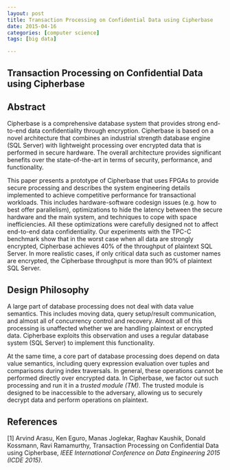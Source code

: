 ```yaml
---
layout: post
title: Transaction Processing on Confidential Data using Cipherbase
date: 2015-04-16
categories: [computer science]
tags: [big data]

---
```


## Transaction Processing on Confidential Data using Cipherbase

## Abstract

Cipherbase is a comprehensive database system that
provides strong end-to-end data confidentiality through encryption.
Cipherbase is based on a novel architecture that combines an
industrial strength database engine (SQL Server) with lightweight
processing over encrypted data that is performed in secure
hardware. The overall architecture provides significant benefits
over the state-of-the-art in terms of security, performance, and
functionality.


This paper presents a prototype of Cipherbase that uses
FPGAs to provide secure processing and describes the system engineering
details implemented to achieve competitive performance
for transactional workloads. This includes hardware-software codesign
issues (e.g. how to best offer parallelism), optimizations
to hide the latency between the secure hardware and the main
system, and techniques to cope with space inefficiencies. All these
optimizations were carefully designed not to affect end-to-end
data confidentiality. Our experiments with the TPC-C benchmark
show that in the worst case when all data are strongly encrypted,
Cipherbase achieves 40% of the throughput of plaintext SQL
Server. In more realistic cases, if only critical data such as
customer names are encrypted, the Cipherbase throughput is
more than 90% of plaintext SQL Server.


## Design Philosophy

A large part of database processing does not deal with data
value semantics. This includes moving data, query setup/result
communication, and almost all of concurrency control and
recovery. Almost all of this processing is unaffected whether
we are handling plaintext or encrypted data. Cipherbase exploits
this observation and uses a regular database system (SQL
Server) to implement this functionality.


At the same time, a core part of database processing does
depend on data value semantics, including query expression
evaluation over tuples and comparisons during index traversals.
In general, these operations cannot be performed directly over
encrypted data. In Cipherbase, we factor out such processing
and run it in a *trusted module (TM)*. The trusted module is
designed to be inaccessible to the adversary, allowing us to
securely decrypt data and perform operations on plaintext.

## References

[1] Arvind Arasu, Ken Eguro, Manas Joglekar, Raghav Kaushik, Donald Kossmann, Ravi Ramamurthy, Transaction Processing on Confidential Data using Cipherbase, *IEEE International Conference on Data Engineering 2015 (ICDE 2015)*.